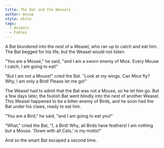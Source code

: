 ```yaml
---
title: The Bat and the Weasels
author: Aesop
style: white
tags:
  - Animals
  - Fables
---
```


A Bat blundered into the nest of a Weasel, who ran up to catch and eat him. The Bat begged for his life, but the Weasel would not listen.

"You are a Mouse," he said, "and I am a sworn enemy of Mice. Every Mouse I catch, I am going to eat!"

"But I am not a Mouse!" cried the Bat. "Look at my wings. Can Mice fly? Why, I am only a Bird! Please let me go!"

The Weasel had to admit that the Bat was not a Mouse, so he let him go. But a few days later, the foolish Bat went blindly into the nest of another Weasel. This Weasel happened to be a bitter enemy of Birds, and he soon had the Bat under his claws, ready to eat him.

"You are a Bird," he said, "and I am going to eat you!"

"What," cried the Bat, "I, a Bird! Why, all Birds have feathers! I am nothing but a Mouse. 'Down with all Cats,' is my motto!"

And so the smart Bat escaped a second time.
